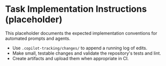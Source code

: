<!-- markdownlint-disable-file -->
# Task Implementation Instructions (placeholder)

This placeholder documents the expected implementation conventions for automated prompts and agents.

- Use `.copilot-tracking/changes/` to append a running log of edits.
- Make small, testable changes and validate the repository's tests and lint.
- Create artifacts and upload them when appropriate in CI.

